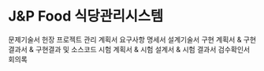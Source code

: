 # J&P Food 식당관리시스템
문제기술서
헌장
프로젝트 관리 계획서
요구사항 명세서
설계기술서
구현 계획서 & 구현 결과서 & 구현결과 및 소스코드
시험 계획서 & 시험 설계서 & 시험 결과서
검수확인서
회의록
